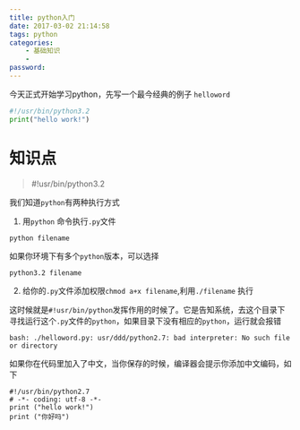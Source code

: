 ```yaml
---
title: python入门
date: 2017-03-02 21:14:58
tags: python
categories:
    - 基础知识
    - 
password: 
---
```


今天正式开始学习python，先写一个最今经典的例子 `helloword`

```python
#!/usr/bin/python3.2
print("hello work!")
```

# 知识点

> #!usr/bin/python3.2

我们知道`python`有两种执行方式

1. 用`python` 命令执行`.py`文件

```
python filename
```

如果你环境下有多个`python`版本，可以选择

```
python3.2 filename
```

2. 给你的`.py`文件添加权限`chmod a+x filename`,利用`./filename` 执行

这时候就是`#!usr/bin/python`发挥作用的时候了。它是告知系统，去这个目录下寻找运行这个`.py`文件的`python`，如果目录下没有相应的`python`，运行就会报错

```
bash: ./helloword.py: usr/ddd/python2.7: bad interpreter: No such file or directory
```

如果你在代码里加入了中文，当你保存的时候，编译器会提示你添加中文编码，如下

```
#!/usr/bin/python2.7
# -*- coding: utf-8 -*-
print ("hello work!")
print ("你好吗")
```
